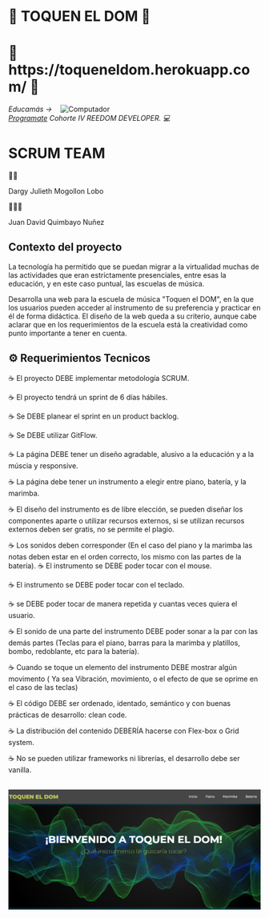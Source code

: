 <h1>🚀 TOQUEN EL DOM 🚀</h1>
<h1>🥇 https://toqueneldom.herokuapp.com/ 🥇</h1>

<img src="https://raw.githubusercontent.com/MicaelliMedeiros/micaellimedeiros/master/image/computer-illustration.png" min-width="400px" max-width="400px" width="400px" align="right" alt="Computador">

<p><em> Educamás -> <a href="https://educamas.com.co/">Programate</a> Cohorte IV REEDOM DEVELOPER. 💻 </br>
</em></p>



<h1>SCRUM TEAM</h1>
👩‍💻<p>Dargy Julieth Mogollon Lobo</p> 
🧑🏽‍💻<p>Juan David Quimbayo Nuñez</p>


<h2>Contexto del proyecto</h2>
<p>La tecnología ha permitido que se puedan migrar a la virtualidad muchas de las actividades que eran estrictamente presenciales, entre esas la educación, y en este caso puntual, las escuelas de música.

Desarrolla una web para la escuela de música "Toquen el DOM", en la que los usuarios pueden acceder al instrumento de su preferencia y practicar en él de forma didáctica. El diseño de la web queda a su criterio, aunque cabe aclarar que en los requerimientos de la escuela está la creatividad como punto importante a tener en cuenta.</p>

<h2>⚙️ Requerimientos Tecnicos </h2>

☕ El proyecto DEBE implementar metodología SCRUM.

☕ El proyecto tendrá un sprint de 6 días hábiles.

☕ Se DEBE planear el sprint en un product backlog.

☕ Se DEBE utilizar GitFlow.

☕ La página DEBE tener un diseño agradable, alusivo a la educación y a la múscia y responsive.

☕ La página debe tener un instrumento a elegir entre piano, batería, y la marimba.

☕ El diseño del instrumento es de libre elección, se pueden diseñar los componentes aparte o utilizar recursos externos, si se utilizan recursos externos deben ser gratis, no se permite el plagio.

☕ Los sonidos deben corresponder (En el caso del piano y la marimba las notas deben estar en el orden correcto, los mismo con las partes de la batería).
☕ El instrumento se DEBE poder tocar con el mouse.

☕ El instrumento se DEBE poder tocar con el teclado.

☕ se DEBE poder tocar de manera repetida y cuantas veces quiera el usuario.

☕ El sonido de una parte del instrumento DEBE poder sonar a la par con las demás partes (Teclas para el piano, barras para la marimba y platillos, bombo, redoblante, etc para la batería).

☕ Cuando se toque un elemento del instrumento DEBE mostrar algún movimento ( Ya sea Vibración, movimiento, o el efecto de que se oprime en el caso de las teclas)

☕ El código DEBE ser ordenado, identado, semántico y con buenas prácticas de desarrollo: clean code.

☕ La distribución del contenido DEBERÍA hacerse con Flex-box o Grid system.

☕ No se pueden utilizar frameworks ni librerías, el desarrollo debe ser vanilla.

<br>

<img src="https://github.com/JDQN/Toquen-el-DOM/blob/main/imagenes%20proyecto/1.inicio.png">
